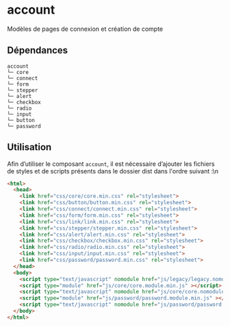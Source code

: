 # account

Modèles de pages de connexion et création de compte

## Dépendances
```shell
account
└─ core
└─ connect
└─ form
└─ stepper
└─ alert
└─ checkbox
└─ radio
└─ input
└─ button
└─ password
```

## Utilisation
Afin d’utiliser le composant `account`, il est nécessaire d’ajouter les fichiers de styles et de scripts présents dans le dossier dist dans l'ordre suivant :\n
```html
<html>
  <head>
    <link href="css/core/core.min.css" rel="stylesheet">
    <link href="css/button/button.min.css" rel="stylesheet">
    <link href="css/connect/connect.min.css" rel="stylesheet">
    <link href="css/form/form.min.css" rel="stylesheet">
    <link href="css/link/link.min.css" rel="stylesheet">
    <link href="css/stepper/stepper.min.css" rel="stylesheet">
    <link href="css/alert/alert.min.css" rel="stylesheet">
    <link href="css/checkbox/checkbox.min.css" rel="stylesheet">
    <link href="css/radio/radio.min.css" rel="stylesheet">
    <link href="css/input/input.min.css" rel="stylesheet">
    <link href="css/password/password.min.css" rel="stylesheet">
  </head>
  <body>
    <script type="text/javascript" nomodule href="js/legacy/legacy.nomodule.min.js" ></script>
    <script type="module" href="js/core/core.module.min.js" ></script>
    <script type="text/javascript" nomodule href="js/core/core.nomodule.min.js" ></script>
    <script type="module" href="js/password/password.module.min.js" ></script>
    <script type="text/javascript" nomodule href="js/password/password.nomodule.min.js" ></script>
  </body>
</html>
```
